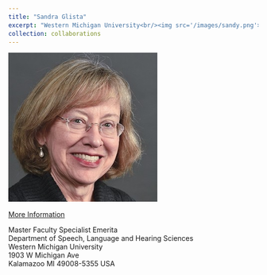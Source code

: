 ```yaml
---
title: "Sandra Glista"
excerpt: "Western Michigan University<br/><img src='/images/sandy.png'>"
collection: collaborations
---
```


<img src='/images/sandy.png'>

[More Information](https://wmich.edu/speech-audiology/directory/glista)

Master Faculty Specialist Emerita<br/>
Department of Speech, Language and Hearing Sciences<br/>
Western Michigan University<br/>
1903 W Michigan Ave<br/>
Kalamazoo MI 49008-5355 USA<br/>